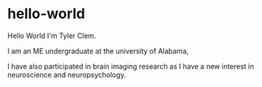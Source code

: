# hello-world
Hello World
I'm Tyler Clem.

I am an ME undergraduate at the university of Alabama,

I have also participated in brain imaging research as I have a new interest in neuroscience and neuropsychology.
